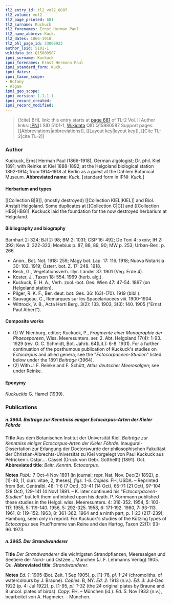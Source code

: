 ```yaml
---
tl2_entry_id: tl2_vol2_0807
tl2_volume: vol2
tl2_page_printed: 681
tl2_surname: Kuckuck
tl2_forenames: Ernst Herman Paul
tl2_name_abbrev: Kuck.
tl2_dates: 1866-1918
tl2_bhl_page_id: 33068923
author_lsid: 5101-1
wikidata_id: Q15880587
ipni_surname: Kuckuck
ipni_forenames: Ernst Hermann Paul
ipni_standard_form: Kuck.
ipni_dates: 
ipni_taxon_scope: 
- Botany
- Algae
ipni_geo_scope: 
ipni_version: 1.1.1.1
ipni_record_created: 
ipni_record_modified:
---
```


> [!cite] BHL link: this entry starts at [page 681](https://www.biodiversitylibrary.org/page/33068923) of TL-2 Vol. II
> Author links: [IPNI](https://www.ipni.org/a/5101-1) LSID 5101-1, [Wikidata](https://www.wikidata.org/wiki/Q15880587) QID Q15880587
> Support pages: [[Abbreviations|abbreviations]], [[Layout key|layout key]], [[Cite TL-2|cite TL-2]]

### Author

Kuckuck, Ernst Herman Paul (1866-1918), German algologist; Dr. phil. Kiel 1891; with Reinke at Kiel 1888-1892; at the Helgoland biological station 1892-1914; from 1914-1918 at Berlin as a guest at the Dahlem Botanical Museum. 
**Abbreviated name**: *Kuck.* \[standard form in IPNI: *Kuck.*\]

#### Herbarium and types

[[Collection B|B]], (mostly destroyed) [[Collection KIEL|KIEL]] and Biol. Anstalt Helgoland. Some duplicates at [[Collection C|C]] and [[Collection HBG|HBG]]. Kuckuck laid the foundation for the now destroyed herbarium at Helgoland.

#### Bibliography and biography

Barnhart 2: 324; BJI 2: 98; BM 2: 1031; CSP 16: 492; De Toni 4: xxxiv; IH 2: 392; Kew 3: 322-323; Moebius p. 87, 88, 89, 90; MW p. 253; Urban-Berl. p. 266.
- Anon., Bot. Not. 1918: 259; Magy bot. Lap. 17: 116. 1918; Nuova Notarisia 30: 102. 1919; Österr. bot. Z. 17: 248. 1918.
- Beck, G., Vegetationsverh. Illyr. Länder 37. 1901 (Veg. Erde 4).
- Koster, J., Taxon 18: 554. 1969 (herb. alg.).
- Kuckuck, E. H. A., Verh. zool.-bot. Ges. Wien 47: 47-54. 1897 (on Helgoland station).
- Pilger, R. K. F., Ber. deut. bot. Ges. 36: (63)-(70). 1919 (bibl.).
- Sauvageau, C., Remarques sur les Spacelariacées viii. 1900-1904.
- Wittrock, V. B., Acta Horti Berg. 3(2): 133. 1903, 3(3): 140. 1905 ("Ernst Paul Albert").

#### Composite works

- (1) W. Nienburg, editor; Kuckuck, P., *Fragmente einer Monographie der Phaeosporeen*, Wiss. Meeresunters. ser. 2. Abt. Helgoland 17(4): 1-93. 1929 (rev. O. C. Schmidt, Bot. Jahrb. 64(Lit.): 6-8. 1931). For a further continuation of the posthumous publication of Kuckuck's studies on *Ectocarpus* and allied genera, see the "*Ectocarpaceen-Studien*" listed below under the 1891 *Beiträge* (3964).
- (2) With J. F. Reinke and F. Schütt, *Atlas deutscher Meeresalgen*; see under Reinke.

#### Eponymy

*Kuckuckia* G. Hamel (1939).

### Publications

##### n.3964. Beiträge zur Kenntniss einiger Ectocarpus-Arten der Kieler Föhrde

**Title**
Aus dem Botanischen Institut der Universität Kiel. *Beiträge zur Kenntniss einiger Ectocarpus-Arten der Kieler Föhrde*. Inaugural-Dissertation zur Erlangung der Doctorswurde der philosophischen Fakultäst der Christian-Albrechts-Universität zu Kiel vorgelegt von Paul Kuckuck aus Petricken i. Ostpr.... Cassel (Druck von Gebr. Gotthelft) \[1891\]. Oct.
**Abbreviated title**: *Beitr. Kenntn. Ectocarpus.*

**Notes**
*Publ*.: 7 Oct-4 Nov 1891 (in journal; repr. Nat. Nov. Dec(2) 1892), p. \[1\]-40, \[1, curr. vitae, 2, theses\], *figs. 1-6. Copies*: FH, USDA. – Reprinted from Bot. Centralbl. 48: 1-6 (7 Oct), 33-41 (14 Oct), 65-71 (21 Oct), 97-104 (28 Oct), 129-141 (4 Nov) 1891. – K. later continued his "*Ectocarpaceen-Studien*" but left them unfinished upon his death. P. Kornmann published these studies in the Helgol. wiss. Meeresunters. 4: 316-352. 1954, 5: 103-117. 1955, 5: 119-140. 1956, 5: 292-325. 1958, 6: 171-192. 1960, 7: 93-113. 1961, 8: 119-152. 1963, 8: 361-362. 1964 and a ninth part, p. 1-23 (217-239), Hamburg, seen only in reprint. For Kuckuck's studies of the Kützing types of *Ectocarpus* see Prud'homme van Reine and den Hartog, Taxon 22(1): 93-96. 1973.

##### n.3965. Der Strandwanderer

**Title**
*Der Strandwanderer* die wichtigsten Strandpflanzen, Meeresalgen und Seetiere der Nord- und Ostzee... München (J. F. Lehmanns Verlag) 1905. Qu.
**Abbreviated title**: *Strandwanderer*.

**Notes**
*Ed. 1*: 1905 (Bot. Zeit. 1 Sep 1905), p. \[1\]-76, *pl. 1-24* (chromoliths. of watercolours by J. Braune). *Copies*: B, NY.
*Ed. 2*: 1913 (n.v.).
*Ed. 3*: Jul-Dec 1922 (p. 4: Jul 1922), p. \[1-95, *pl. 1-32* (the 24 original plates by Braune and 8 uncol. plates of birds). *Copy*: FH. – München (id.).
*Ed. 5*: Nov 1933 (n.v.), bearbeitet von A. Hagmeier. – München.

